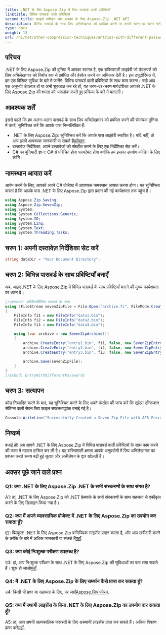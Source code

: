 ```yaml
---
title: .NET के लिए Aspose.Zip में भिन्न पासवर्ड वाली प्रविष्टियाँ
linktitle: विभिन्न पासवर्ड वाली प्रविष्टियाँ
second_title: फ़ाइलें संपीड़न और संग्रहण के लिए Aspose.Zip .NET API
description: विभिन्न पासवर्ड के साथ ज़िप अभिलेखागार को प्रबंधित करने पर हमारी चरण-दर-चरण मार्गदर्शिका के साथ .NET के लिए Aspose.Zip की शक्ति का अन्वेषण करें। अपने अनुप्रयोगों में सुरक्षा और लचीलापन बढ़ाएँ।
type: docs
weight: 13
url: /hi/net/other-compression-techniques/entries-with-different-passwords/
---
```

## परिचय

.NET के लिए Aspose.Zip की दुनिया में आपका स्वागत है, एक शक्तिशाली लाइब्रेरी जो डेवलपर्स को ज़िप अभिलेखागार को निर्बाध रूप से प्रबंधित और हेरफेर करने का अधिकार देती है। इस ट्यूटोरियल में, हम एक विशिष्ट सुविधा के बारे में जानेंगे: विभिन्न पासवर्ड वाली प्रविष्टियों के साथ काम करना। चाहे आप एक अनुभवी डेवलपर हों या अभी शुरुआत कर रहे हों, यह चरण-दर-चरण मार्गदर्शिका आपको .NET के लिए Aspose.Zip की क्षमता को अनलॉक करते हुए प्रक्रिया के बारे में बताएगी।

## आवश्यक शर्तें

इससे पहले कि हम अलग-अलग पासवर्ड के साथ ज़िप अभिलेखागार को प्रबंधित करने की रोमांचक दुनिया में उतरें, सुनिश्चित करें कि आपके पास निम्नलिखित हैं:

-  .NET के लिए Aspose.Zip: सुनिश्चित करें कि आपके पास लाइब्रेरी स्थापित है। यदि नहीं, तो आप इसमें आवश्यक जानकारी पा सकते हैं[प्रलेखन](https://reference.aspose.com/zip/net/).
- दस्तावेज़ निर्देशिका: अपने दस्तावेज़ों को संग्रहीत करने के लिए एक निर्देशिका सेट करें।
- C# का बुनियादी ज्ञान: C# से परिचित होना फायदेमंद होगा क्योंकि हम इसका उपयोग कोडिंग के लिए करेंगे।

## नामस्थान आयात करें

आरंभ करने के लिए, आपको अपने C# प्रोजेक्ट में आवश्यक नामस्थान आयात करना होगा। यह सुनिश्चित करता है कि आपके पास .NET के लिए Aspose.Zip द्वारा प्रदान की गई कार्यक्षमता तक पहुंच है।

```csharp
using Aspose.Zip.Saving;
using Aspose.Zip.SevenZip;
using System;
using System.Collections.Generic;
using System.IO;
using System.Linq;
using System.Text;
using System.Threading.Tasks;
```

## चरण 1: अपनी दस्तावेज़ निर्देशिका सेट करें

```csharp
string dataDir = "Your Document Directory";
```

## चरण 2: विभिन्न पासवर्ड के साथ प्रविष्टियाँ बनाएँ

अब, आइए .NET के लिए Aspose.Zip में विभिन्न पासवर्ड के साथ प्रविष्टियाँ बनाने की मुख्य कार्यक्षमता पर ध्यान दें।

```csharp
//एक्सस्टार्ट: प्रविष्टियाँविभिन्न पासवर्ड के साथ
using (FileStream sevenZipFile = File.Open("archive.7z", FileMode.Create))
{
    FileInfo fi1 = new FileInfo("data1.bin");
    FileInfo fi2 = new FileInfo("data2.bin");
    FileInfo fi3 = new FileInfo("data3.bin");

    using (var archive = new SevenZipArchive())
    {
        archive.CreateEntry("entry1.bin", fi1, false, new SevenZipEntrySettings(new SevenZipStoreCompressionSettings(), new SevenZipAESEncryptionSettings("test1")));
        archive.CreateEntry("entry2.bin", fi2, false, new SevenZipEntrySettings(new SevenZipStoreCompressionSettings(), new SevenZipAESEncryptionSettings("test2")));
        archive.CreateEntry("entry3.bin", fi3, false, new SevenZipEntrySettings(new SevenZipStoreCompressionSettings(), new SevenZipAESEncryptionSettings("test3")));
        
        archive.Save(sevenZipFile);
    }
}
//ExEnd: EntryWithDifferentPasswords
```

## चरण 3: सत्यापन

कोड निष्पादित करने के बाद, यह सुनिश्चित करने के लिए अपने कंसोल की जांच करें कि एईएस एन्क्रिप्शन सेटिंग्स वाली सेवन ज़िप फ़ाइल सफलतापूर्वक बनाई गई है।

```csharp
Console.WriteLine("Successfully Created a Seven Zip File with AES Encryption Settings");
```

## निष्कर्ष

बधाई हो! अब आपने .NET के लिए Aspose.Zip में विभिन्न पासवर्ड वाली प्रविष्टियों के साथ काम करने की कला में महारत हासिल कर ली है। यह शक्तिशाली क्षमता आपके अनुप्रयोगों में ज़िप अभिलेखागार का प्रबंधन करते समय बढ़ी हुई सुरक्षा और लचीलेपन के द्वार खोलती है।

## अक्सर पूछे जाने वाले प्रश्न

### Q1: क्या .NET के लिए Aspose.Zip .NET के सभी संस्करणों के साथ संगत है?

A1: हां, .NET के लिए Aspose.Zip को .NET फ्रेमवर्क के सभी संस्करणों के साथ सहजता से एकीकृत करने के लिए डिज़ाइन किया गया है।

### Q2: क्या मैं अपने व्यावसायिक प्रोजेक्ट में .NET के लिए Aspose.Zip का उपयोग कर सकता हूँ?

ए2: बिल्कुल! .NET के लिए Aspose.Zip वाणिज्यिक लाइसेंस प्रदान करता है, और आप खरीदारी करने के तरीके के बारे में अधिक जानकारी पा सकते हैं[यहाँ](https://purchase.aspose.com/buy).

### Q3: क्या कोई निःशुल्क परीक्षण उपलब्ध है?

 उ3: हां, आप नि:शुल्क परीक्षण के साथ .NET के लिए Aspose.Zip की सुविधाओं का पता लगा सकते हैं। शुरू हो जाओ[यहाँ](https://releases.aspose.com/).

### Q4: मैं .NET के लिए Aspose.Zip के लिए समर्थन कैसे प्राप्त कर सकता हूं?

 उ4: किसी भी प्रश्न या सहायता के लिए, पर जाएँ[Aspose.ज़िप फोरम](https://forum.aspose.com/c/zip/37).

### Q5: क्या मैं स्थायी लाइसेंस के बिना .NET के लिए Aspose.Zip का उपयोग कर सकता हूँ?

 A5: हां, आप अपनी अल्पकालिक जरूरतों के लिए अस्थायी लाइसेंस प्राप्त कर सकते हैं। अधिक विवरण प्राप्त करें[यहाँ](https://purchase.aspose.com/temporary-license/).